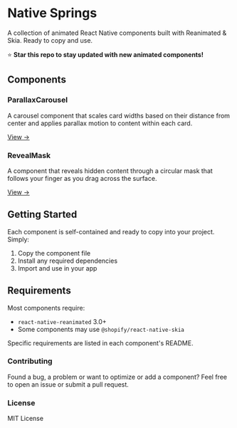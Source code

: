 # Native Springs

A collection of animated React Native components built with Reanimated & Skia. Ready to copy and use.

⭐ **Star this repo to stay updated with new animated components!**

## Components

### ParallaxCarousel

A carousel component that scales card widths based on their distance from center and applies parallax motion to content within each card.

[View →](./ParallaxCarousel)

### RevealMask

A component that reveals hidden content through a circular mask that follows your finger as you drag across the surface.

[View →](./RevealMask)

## Getting Started

Each component is self-contained and ready to copy into your project. Simply:

1. Copy the component file
2. Install any required dependencies
3. Import and use in your app

## Requirements

Most components require:

- `react-native-reanimated` 3.0+
- Some components may use `@shopify/react-native-skia`

Specific requirements are listed in each component's README.

### Contributing

Found a bug, a problem or want to optimize or add a component? Feel free to open an issue or submit a pull request.

### License

MIT License
